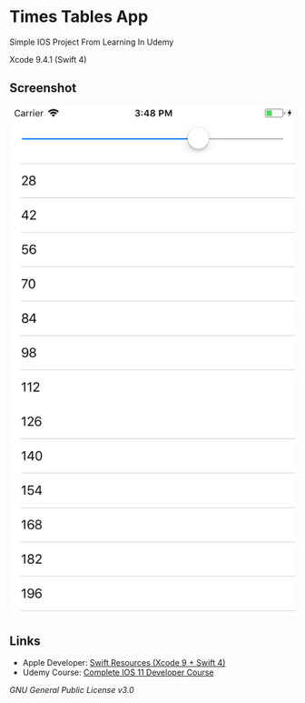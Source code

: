# Times Tables App

Simple IOS Project From Learning In Udemy

Xcode 9.4.1 (Swift 4)

## Screenshot

![Times-Tables](https://github.com/mabuak/Times-Tables/blob/master/TimesTables.png)

## Links
 - Apple Developer: [Swift Resources (Xcode 9 + Swift 4)](https://developer.apple.com/swift/resources/)
 - Udemy Course: [Complete IOS 11 Developer Course](https://www.udemy.com/complete-ios-11-developer-course)

*GNU General Public License v3.0*
